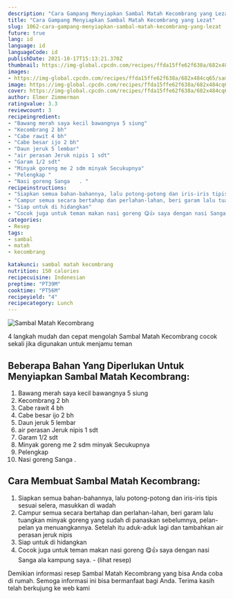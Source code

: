 ```yaml
---
description: "Cara Gampang Menyiapkan Sambal Matah Kecombrang yang Lezat"
title: "Cara Gampang Menyiapkan Sambal Matah Kecombrang yang Lezat"
slug: 1062-cara-gampang-menyiapkan-sambal-matah-kecombrang-yang-lezat
future: true
lang: id
language: id
languageCode: id
publishDate: 2021-10-17T15:13:21.370Z 
thumbnail: https://img-global.cpcdn.com/recipes/ffda15ffe62f638a/682x484cq65/sambal-matah-kecombrang-foto-resep-utama.png
images:
- https://img-global.cpcdn.com/recipes/ffda15ffe62f638a/682x484cq65/sambal-matah-kecombrang-foto-resep-utama.png
image: https://img-global.cpcdn.com/recipes/ffda15ffe62f638a/682x484cq65/sambal-matah-kecombrang-foto-resep-utama.png
cover: https://img-global.cpcdn.com/recipes/ffda15ffe62f638a/682x484cq65/sambal-matah-kecombrang-foto-resep-utama.png
author: Elmer Zimmerman
ratingvalue: 3.3
reviewcount: 3
recipeingredient:
- "Bawang merah saya kecil bawangnya 5 siung"
- "Kecombrang 2 bh"
- "Cabe rawit 4 bh"
- "Cabe besar ijo 2 bh"
- "Daun jeruk 5 lembar"
- "air perasan Jeruk nipis 1 sdt"
- "Garam 1/2 sdt"
- "Minyak goreng me 2 sdm minyak Secukupnya"
- "Pelengkap "
- "Nasi goreng Sanga   . "
recipeinstructions:
- "Siapkan semua bahan-bahannya, lalu potong-potong dan iris-iris tipis sesuai selera, masukkan di wadah"
- "Campur semua secara bertahap dan perlahan-lahan, beri garam lalu tuangkan minyak goreng yang sudah di panaskan sebelumnya, pelan-pelan ya menuangkannya. Setelah itu aduk-aduk lagi dan tambahkan air perasan jeruk nipis"
- "Siap untuk di hidangkan"
- "Cocok juga untuk teman makan nasi goreng 😋👍 saya dengan nasi Sanga ala kampung saya.           (lihat resep)"
categories:
- Resep
tags:
- sambal
- matah
- kecombrang

katakunci: sambal matah kecombrang 
nutrition: 150 calories
recipecuisine: Indonesian
preptime: "PT39M"
cooktime: "PT56M"
recipeyield: "4"
recipecategory: Lunch
---
```



![Sambal Matah Kecombrang](https://img-global.cpcdn.com/recipes/ffda15ffe62f638a/682x484cq65/sambal-matah-kecombrang-foto-resep-utama.png)

4 langkah mudah dan cepat mengolah  Sambal Matah Kecombrang cocok sekali jika digunakan untuk menjamu teman

<!--inarticleads1-->

## Beberapa Bahan Yang Diperlukan Untuk Menyiapkan Sambal Matah Kecombrang:

1. Bawang merah saya kecil bawangnya 5 siung
1. Kecombrang 2 bh
1. Cabe rawit 4 bh
1. Cabe besar ijo 2 bh
1. Daun jeruk 5 lembar
1. air perasan Jeruk nipis 1 sdt
1. Garam 1/2 sdt
1. Minyak goreng me 2 sdm minyak Secukupnya
1. Pelengkap 
1. Nasi goreng Sanga   . 



<!--inarticleads2-->

## Cara Membuat Sambal Matah Kecombrang:

1. Siapkan semua bahan-bahannya, lalu potong-potong dan iris-iris tipis sesuai selera, masukkan di wadah
1. Campur semua secara bertahap dan perlahan-lahan, beri garam lalu tuangkan minyak goreng yang sudah di panaskan sebelumnya, pelan-pelan ya menuangkannya. Setelah itu aduk-aduk lagi dan tambahkan air perasan jeruk nipis
1. Siap untuk di hidangkan
1. Cocok juga untuk teman makan nasi goreng 😋👍 saya dengan nasi Sanga ala kampung saya. -           (lihat resep)




Demikian informasi  resep Sambal Matah Kecombrang   yang bisa Anda coba di rumah. Semoga informasi ini bisa bermanfaat bagi Anda. Terima kasih telah berkujung ke web kami

